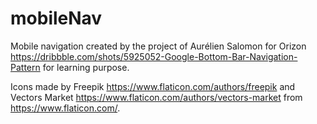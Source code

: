 # mobileNav

Mobile navigation created by the project of Aurélien Salomon for Orizon 
https://dribbble.com/shots/5925052-Google-Bottom-Bar-Navigation-Pattern
for learning purpose.

Icons made by Freepik https://www.flaticon.com/authors/freepik and Vectors Market https://www.flaticon.com/authors/vectors-market from https://www.flaticon.com/.
